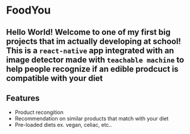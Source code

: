 # FoodYou
Hello World! Welcome to one of my first big projects that im actually developing at school! This is a ``react-native`` app integrated with an image detector made with `teachable machine` to help people recognize if an edible prodcuct is compatible with your diet
---
## Features
- Product recongition 
- Recommendation on similar products that match with your diet
- Pre-loaded diets ex. vegan, celiac, etc..
